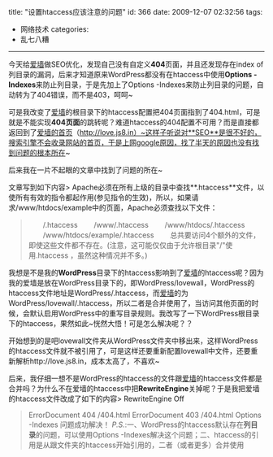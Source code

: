 title: "设置htaccess应该注意的问题"
id: 366
date: 2009-12-07 02:32:56
tags:
- 网络技术
categories:
- 乱七八糟
---
今天给[爱墙](http://love.js8.in "爱墙许愿")做SEO优化，发现自己没有自定义**404**页面，并且还发现存在index of列目录的漏洞，后来才知道原来WordPress都没有在htaccess中使用**Options -Indexes**来防止列目录，于是先加上了Options -Indexes来防止列目录的问题，自动转为了404错误，而不是403，呵呵~

可是我改变了[爱墙](http://love.js8.in "爱墙许愿")的根目录下的htaccess配置把404页面指到了404.html，可是就是不能实现**404页面**的跳转呢？难道htaccess的404配置不可用？而是直接都返回到了[爱墙的首页](http://love.js8.in "爱墙许愿")（http://love.js8.in）~这样子听说对**SEO**是很不好的，搜索引擎不会收录网站的首页，于是上网google原因，找了半天的原因也没有找到问题的根本所在~

后来我在一片不起眼的文章中找到了问题的所在~
<!--more-->文章写到如下内容> Apache必须在所有上级的目录中查找**.htaccess**文件，以使所有有效的指令都起作用(参见指令的生效)，所以，如果请求/www/htdocs/example中的页面，Apache必须查找以下文件：
> 　　/.htaccess
> 　　/www/.htaccess
> 　　/www/htdocs/.htaccess
> 　　/www/htdocs/example/.htaccess 
> 　　总共要访问4个额外的文件，即使这些文件都不存在。(注意，这可能仅仅由于允许根目录"/"使用.htaccess ，虽然这种情况并不多。)

我想是不是我的**WordPress**目录下的htaccess影响到了[爱墙](http://love.js8.in "爱墙许愿")的htaccess呢？因为我的爱墙是放在WordPress目录下的，即WordPress/lovewall，WordPress的htaccess文件地址是WordPress/.htaccess，而[爱墙](http://love.js8.in "爱墙许愿")的为WordPress/lovewall/.htaccess，所以二者是合并使用了，当访问其他页面的时候，会默认启用WordPress中的重写目录规则。我改写了一下WordPress根目录下的htaccess，果然如此~恍然大悟！可是怎么解决呢？？

开始想到的是吧lovewall文件夹从WordPress文件夹中移出来，这样WordPress的htaccess文件就不被引用了，可是这样还要重新配置lovewall中文件，还要重新解析http://love.js8.in，成本太高了，不喜欢~

后来，我仔细一想不是WordPress的htaccess的文件跟[爱墙](http://love.js8.in "爱墙许愿")的htaccess文件都是合并吗？为什么不在爱墙的htaccess中把**RewriteEngine**关掉呢？于是我把爱墙的htaccess文件改成了如下的内容> RewriteEngine Off
> 
> ErrorDocument 404 /404.html
> ErrorDocument 403 /404.html
> Options -Indexes
问题成功解决！
_P.S._:一、WordPress的htaccess默认存在**列目录**的问题，可以使用Options -Indexes解决这个问题；二、htaccess的引用是从跟文件夹的htaccess开始引用的，二者（或者更多）合并使用